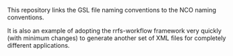 This repository links the GSL file naming conventions to the NCO naming conventions.   

It is also an example of adopting the rrfs-workflow framework very quickly (with minimum changes) to generate another set of XML files for completely different applications.

